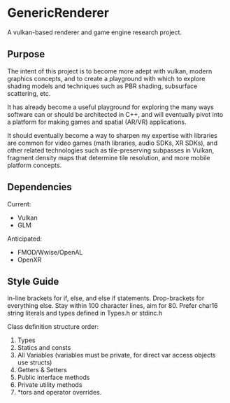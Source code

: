 # GenericRenderer

A vulkan-based renderer and game engine research project.

## Purpose

The intent of this project is to become more adept with vulkan, modern graphics concepts, and to create a playground with which to explore shading models and techniques such as PBR shading, subsurface scattering, etc.

It has already become a useful playground for exploring the many ways software can or should be architected in C++, and will eventually pivot into a platform for making games and spatial (AR/VR) applications.

It should eventually become a way to sharpen my expertise with libraries are common for video games (math libraries, audio SDKs, XR SDKs), and other related technologies such as tile-preserving subpasses in Vulkan, fragment density maps that determine tile resolution, and more mobile platform concepts.

## Dependencies
Current:
- Vulkan
- GLM

Anticipated:
- FMOD/Wwise/OpenAL
- OpenXR

## Style Guide

in-line brackets for if, else, and else if statements. Drop-brackets for everything else.
Stay within 100 character lines, aim for 80.
Prefer char16 string literals and types defined in Types.h or stdinc.h 

Class definition structure order:
1. Types
2. Statics and consts
3. All Variables (variables must be private, for direct var access objects use structs)
4. Getters & Setters
5. Public interface methods
6. Private utility methods
7. *tors and operator overrides.